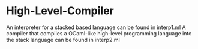 # High-Level-Compiler
An interpreter for a stacked based language can be found in interp1.ml
A compiler that compiles a OCaml-like high-level programming
language into the stack language can be found in interp2.ml
